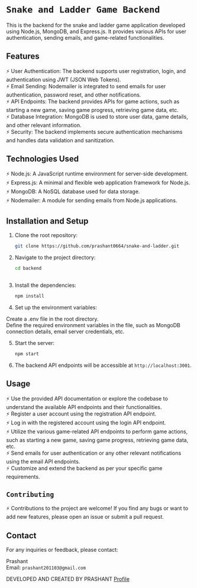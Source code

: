 # `Snake and Ladder Game Backend`

This is the backend for the snake and ladder game application developed using Node.js, MongoDB, and Express.js. It provides various APIs for user authentication, sending emails, and game-related functionalities.

## Features

⚡  User Authentication: The backend supports user registration, login, and authentication using JWT (JSON Web Tokens). <br/>
⚡  Email Sending: Nodemailer is integrated to send emails for user authentication, password reset, and other notifications. <br/>
⚡  API Endpoints: The backend provides APIs for game actions, such as starting a new game, saving game progress, retrieving game data, etc. <br/>
⚡  Database Integration: MongoDB is used to store user data, game details, and other relevant information. <br/>
⚡  Security: The backend implements secure authentication mechanisms and handles data validation and sanitization. <br/>

## Technologies Used

⚡  Node.js: A JavaScript runtime environment for server-side development. <br/>
⚡  Express.js: A minimal and flexible web application framework for Node.js. <br/>
⚡  MongoDB: A NoSQL database used for data storage. <br/>
⚡  Nodemailer: A module for sending emails from Node.js applications. <br/>

## Installation and Setup

1. Clone the root repository:

   ```bash
   git clone https://github.com/prashant0664/snake-and-ladder.git

2. Navigate to the project directory:

    ```bash
    cd backend
  
3. Install the dependencies:

    ```bash
    npm install

4. Set up the environment variables:

Create a .env file in the root directory.  <br/>
Define the required environment variables in the file, such as MongoDB connection details, email server credentials, etc.

5. Start the server:

    ```bash
    npm start

6. The backend API endpoints will be accessible at `http://localhost:3001`.

## Usage
⚡ Use the provided API documentation or explore the codebase to understand the available API endpoints and their functionalities. <br/>
⚡ Register a user account using the registration API endpoint. <br/>
⚡ Log in with the registered account using the login API endpoint. <br/>
⚡ Utilize the various game-related API endpoints to perform game actions, such as starting a new game, saving game progress, retrieving game data, etc. <br/>
⚡ Send emails for user authentication or any other relevant notifications using the email API endpoints. <br/>
⚡ Customize and extend the backend as per your specific game requirements. <br/>

## `Contributing`
⚡ Contributions to the project are welcome! If you find any bugs or want to add new features, please open an issue or submit a pull request.

## Contact
For any inquiries or feedback, please contact:

Prashant <br/>
Email: `prashant201103@gmail.com` <br/>

DEVELOPED AND CREATED BY PRASHANT [Profile](https://www.github.com/prashant0664)


